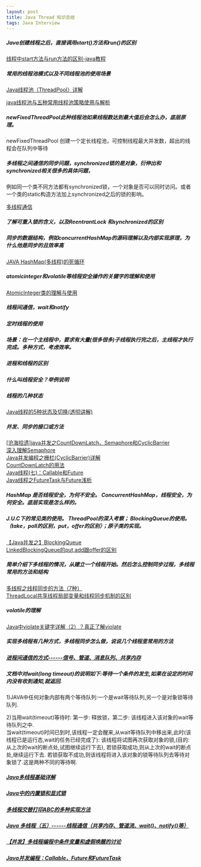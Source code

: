 ```yaml
---
layout: post
title: Java Thread 知识总结
tags: Java Interview
---
```


##### Java创建线程之后，直接调用start()方法和run()的区别

[线程中start方法与run方法的区别-java教程](http://blog.csdn.net/u010953266/article/details/46546543)

##### 常用的线程池模式以及不同线程池的使用场景

[Java线程池（ThreadPool）详解](http://www.cnblogs.com/kuoAT/p/6714762.html)

[java线程池与五种常用线程池策略使用与解析](http://blog.csdn.net/u011479540/article/details/51867886)

##### newFixedThreadPool此种线程池如果线程数达到最大值后会怎么办，底层原理。

newFixedThreadPool 创建一个定长线程池，可控制线程最大并发数，超出的线程会在队列中等待

##### 多线程之间通信的同步问题，synchronized锁的是对象，衍伸出和synchronized相关很多的具体问题，
例如同一个类不同方法都有synchronized锁，一个对象是否可以同时访问。或者一个类的static构造方法加上synchronized之后的锁的影响。

[多线程通信](http://blog.csdn.net/zen99t/article/details/50837634)

##### 了解可重入锁的含义，以及ReentrantLock 和synchronized的区别

##### 同步的数据结构，例如concurrentHashMap的源码理解以及内部实现原理，为什么他是同步的且效率高

[JAVA HashMap(多线程)的死循环](https://coolshell.cn/articles/9606.html)

##### atomicinteger和volatile等线程安全操作的关键字的理解和使用

[AtomicInteger类的理解与使用](http://blog.csdn.net/u012734441/article/details/51619751)

##### 线程间通信，wait和notify

##### 定时线程的使用

##### 场景：在一个主线程中，要求有大量(很多很多)子线程执行完之后，主线程才执行完成。多种方式，考虑效率。

##### 进程和线程的区别

##### 什么叫线程安全？举例说明

##### 线程的几种状态

[Java线程的5种状态及切换(透彻讲解)](http://blog.csdn.net/pange1991/article/details/53860651)

##### 并发、同步的接口或方法

[[沧海拾遗]java并发之CountDownLatch、Semaphore和CyclicBarrier](http://blog.csdn.net/yanhandle/article/details/9016329)  
[深入理解Semaphore](http://blog.csdn.net/qq_19431333/article/details/70212663)  
[Java并发编程之栅栏(CyclicBarrier)详解](http://blog.csdn.net/csujiangyu/article/details/44338307)  
[CountDownLatch的用法](https://www.jianshu.com/p/1ec1009ebab7)  
[Java线程(七)：Callable和Future](http://blog.csdn.net/ghsau/article/details/7451464)  
[Java线程之FutureTask与Future浅析](http://blog.csdn.net/zmx729618/article/details/51596414)

##### HashMap 是否线程安全，为何不安全。 ConcurrentHashMap，线程安全，为何安全。底层实现是怎么样的。

##### J.U.C下的常见类的使用。 ThreadPool的深入考察； BlockingQueue的使用。（take，poll的区别，put，offer的区别）；原子类的实现。

[【Java并发之】BlockingQueue](http://blog.csdn.net/suifeng3051/article/details/48807423)  
[LinkedBlockingQueue的put,add跟offer的区别](http://blog.csdn.net/z69183787/article/details/46986823)

##### 简单介绍下多线程的情况，从建立一个线程开始。然后怎么控制同步过程，多线程常用的方法和结构

[多线程之线程同步的方法（7种）](http://www.cnblogs.com/upcwanghaibo/p/6535505.html)  
[ThreadLocal共享线程局部变量和线程同步机制的区别](http://blog.csdn.net/u012516914/article/details/39268681)

##### volatile的理解

[Java中violate关键字详解（2）？真正了解violate](http://blog.csdn.net/it_dx/article/details/70045286?locationNum=4&fps=1)

##### 实现多线程有几种方式，多线程同步怎么做，说说几个线程里常用的方法

##### [进程间通信的方式------信号、管道、消息队列、共享内存](http://www.cnblogs.com/LUO77/p/5816326.html)

##### 文档中对wait(long timeout)的说明如下:等待一个条件的发生,如果在设定的时间内没有收到通知,就返回.

1)JAVA中任何对象内部有两个等待队列:一个是wait等待队列,另一个是对象锁等待队列.  

2)当用wait(timeout)等待时: 第一步: 释放锁，第二步: 该线程进入该对象的wait等待队列之中.  
当wait(timeout)时间已到时,该线程一定会醒来,从wait等待队列中移出来,此时(该线程已是运行态,wait的任务已经完成了):
该线程将试图再次获取对象的锁,(目的:从上次的wait的断点处,试图继续运行下去),
若锁获取成功,则从上次的wait的断点处,继续运行下去.
若锁获取不成功,则该线程将进入该对象的锁等待队列去等待对象锁了.这是两种不同的等待啊.

##### [Java多线程基础详解](https://blog.csdn.net/xiaokang123456kao/article/details/72794957)

##### [Java中的内置锁和显式锁](https://blog.csdn.net/xiaokang123456kao/article/details/72599061)

##### [多线程交替打印ABC的多种实现方法](https://blog.csdn.net/xiaokang123456kao/article/details/77331878)

##### [Java 多线程（五）------线程通信（共享内存、管道流、wait()、notify()等）](https://blog.csdn.net/Zen99T/article/details/50837634)

##### [【并发】多线程编程中条件变量和虚假唤醒的讨论](https://blog.csdn.net/robinjwong/article/details/49842785)

##### [Java并发编程：Callable、Future和FutureTask](http://www.cnblogs.com/dolphin0520/p/3949310.html)
